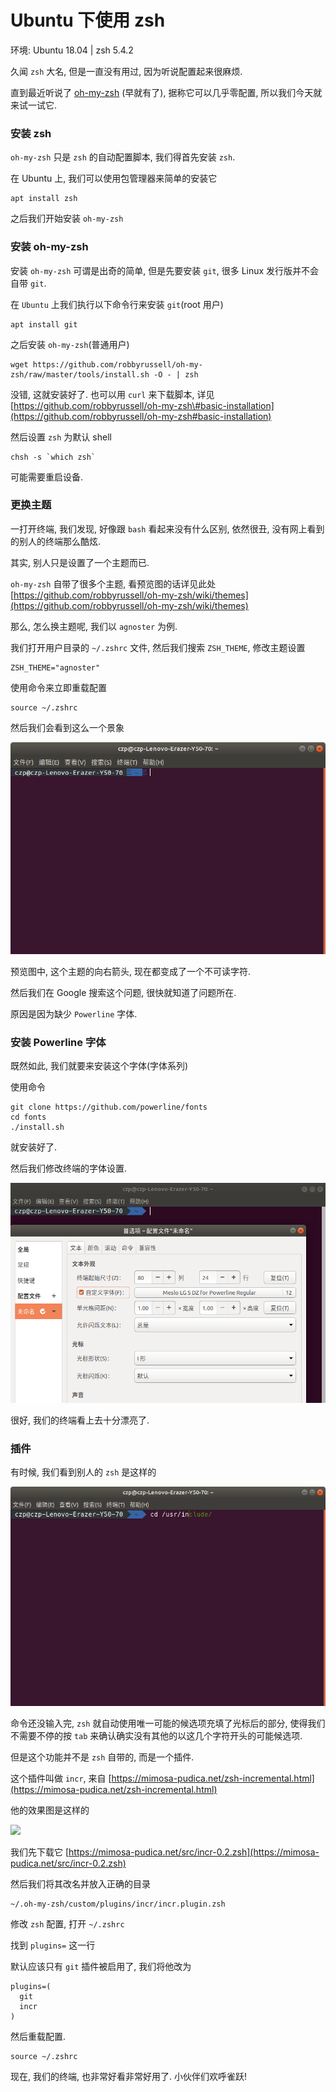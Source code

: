 # Ubuntu 下使用 zsh

环境: Ubuntu 18.04 \| zsh 5.4.2

久闻 `zsh` 大名, 但是一直没有用过, 因为听说配置起来很麻烦.

直到最近听说了 [oh-my-zsh](https://github.com/robbyrussell/oh-my-zsh) \(早就有了\), 据称它可以几乎零配置, 所以我们今天就来试一试它.

### 安装 zsh

`oh-my-zsh` 只是 `zsh` 的自动配置脚本, 我们得首先安装 `zsh`.

在 Ubuntu 上, 我们可以使用包管理器来简单的安装它

```text
apt install zsh
```

之后我们开始安装 `oh-my-zsh`

### 安装 oh-my-zsh

安装 `oh-my-zsh` 可谓是出奇的简单, 但是先要安装 `git`, 很多 Linux 发行版并不会自带 `git`.

在 `Ubuntu` 上我们执行以下命令行来安装 `git`\(root 用户\)

```text
apt install git
```

之后安装 `oh-my-zsh`\(普通用户\)

```text
wget https://github.com/robbyrussell/oh-my-zsh/raw/master/tools/install.sh -O - | zsh
```

没错, 这就安装好了. 也可以用 `curl` 来下载脚本, 详见 [https://github.com/robbyrussell/oh-my-zsh\#basic-installation](https://github.com/robbyrussell/oh-my-zsh#basic-installation)

然后设置 `zsh` 为默认 shell

```text
chsh -s `which zsh`
```

可能需要重启设备.

### 更换主题

一打开终端, 我们发现, 好像跟 `bash` 看起来没有什么区别, 依然很丑, 没有网上看到的别人的终端那么酷炫.

其实, 别人只是设置了一个主题而已.

`oh-my-zsh` 自带了很多个主题, 看预览图的话详见此处 [https://github.com/robbyrussell/oh-my-zsh/wiki/themes](https://github.com/robbyrussell/oh-my-zsh/wiki/themes)

那么, 怎么换主题呢, 我们以 `agnoster` 为例.

我们打开用户目录的 `~/.zshrc` 文件, 然后我们搜索 `ZSH_THEME`, 修改主题设置

```text
ZSH_THEME="agnoster"
```

使用命令来立即重载配置

```text
source ~/.zshrc
```

然后我们会看到这么一个景象

![](../.gitbook/assets/image.png)

预览图中, 这个主题的向右箭头, 现在都变成了一个不可读字符.

然后我们在 Google 搜索这个问题, 很快就知道了问题所在.

原因是因为缺少 `Powerline` 字体.

### 安装 Powerline 字体

既然如此, 我们就要来安装这个字体\(字体系列\)

使用命令

```text
git clone https://github.com/powerline/fonts
cd fonts
./install.sh
```

就安装好了.

然后我们修改终端的字体设置.

![](../.gitbook/assets/image%20%281%29.png)

很好, 我们的终端看上去十分漂亮了.

### 插件

有时候, 我们看到别人的 `zsh` 是这样的

![](../.gitbook/assets/image%20%282%29.png)

命令还没输入完, `zsh` 就自动使用唯一可能的候选项充填了光标后的部分, 使得我们不需要不停的按 `tab` 来确认确实没有其他的以这几个字符开头的可能候选项.

但是这个功能并不是 `zsh` 自带的, 而是一个插件.

这个插件叫做 `incr`, 来自 [https://mimosa-pudica.net/zsh-incremental.html](https://mimosa-pudica.net/zsh-incremental.html)

他的效果图是这样的

![](https://mimosa-pudica.net/img/zsh.gif)

我们先下载它 [https://mimosa-pudica.net/src/incr-0.2.zsh](https://mimosa-pudica.net/src/incr-0.2.zsh)

然后我们将其改名并放入正确的目录

```text
~/.oh-my-zsh/custom/plugins/incr/incr.plugin.zsh
```

修改 `zsh` 配置, 打开 `~/.zshrc`

找到 `plugins=` 这一行

默认应该只有 `git` 插件被启用了, 我们将他改为

```text
plugins=(
  git
  incr
)
```

然后重载配置.

```text
source ~/.zshrc
```

现在, 我们的终端, 也非常好看非常好用了. 小伙伴们欢呼雀跃!



